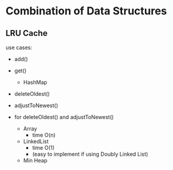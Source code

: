<extoc></extoc>

# Combination of Data Structures

## LRU Cache

use cases:

- add()
- get()
    - HashMap
- deleteOldest()
- adjustToNewest()

- for deleteOldest() and adjustToNewest()
    - Array
        - time O(n)
    - LinkedList
        - time O(1)
        - (easy to implement if using Doubly Linked List)
    - Min Heap